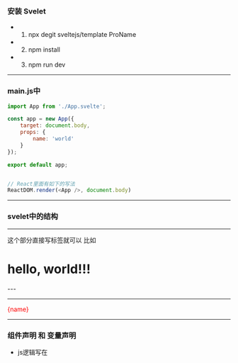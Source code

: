 ### 安装 Svelet
- 1. npx degit sveltejs/template ProName
- 2. npm install
- 3. npm run dev

----------------

### main.js中
```js
import App from './App.svelte';

const app = new App({
	target: document.body,
	props: {
		name: 'world'
	}
});

export default app;


// React里面有如下的写法
ReactDOM.render(<App />, document.body)
```

----------------

### svelet中的结构
<script>
  js逻辑
</script>

---
这个部分直接写标签就可以 比如
<h1>
  hello, world!!!
</h1>
---

<style>
  样式逻辑
</style>

---

<script>
	let name = "sam"
</script>

<main>
	{name}
</main>

<style>
	main {
		color: red;
	}
</style>

----------------

### 组件声明 和 变量声明

- js逻辑写在 <script> 中

- html模板中使用 { 变量 } 的方式来引用变量
- { 表达式 }


> svelet的特点
- 1. 修改变量会导致引用变量的地方直接更新

----------------

### 渲染 html结构
> @html
- {@html 变量} 声明后面的变量是html结构
- 有点类似 v-html 的感觉

```js
<script>
	let name = "<p>sam</p>"
</script>

<main>
	{@html name}
</main>
```

----------------

### $: 表达式

> 使用方式1: 
- 有些像 computed 当计算属性中的引用的属性发生变化的时候 该计算属性也会重新计算

- 每次组件更新后 或 引用的变量更新后 会自动执行 
- $: propname = 后面的逻辑

- 相当于定义了一个计算属性？
- 计算属性前面使用 $: 属性名 的方式定义？

```html
<script>
	import {onMount} from "svelte"
	let num = 10

	// 定义一个计算属性？ 每当num的值改变后 这的逻辑都会执行
	$: showVal = `00: ${num.toString().padStart(2, 0)}`

	// 组件挂载后的声明周期
	onMount(() => {
		setInterval(() => num -= 1, 1000)
	})
</script>

<main>
	{showVal}
</main>
```


> 使用方式2:
- $: 后面的逻辑内 只要有变量发生变化 每次组件更新都会执行 $: 后面的逻辑

- 这么看的话 还有些像 updated() {} 生命周期呢
- 这里理解的前提是 $: 后面的逻辑必须有变量发生变化

```html
<script>
  let text = "sam"
  // 每次界面更新的时候 都会输出 text 这个变量
  $: console.log(text)
</script>

<hr/>
<h3>我是Event组件的内容</h3>
<input type="text" bind:value = {text}>
<p>{text}</p>
<hr/>
```

----------------

### props的传递
> 1. 父组件将数据传递到子组件
- 传递方式和 react的写法一样
```js
<Component countdown={10} />
```

> 2. 子组件使用 export 声明接收父组件传递过来的变量
```js
// 父组件传递props
<Component countdown={10} />

// 子组件声明接收
export let countdown;
```

**注意:**
- 组件在声明属性为props的时候 可以设置默认值
- 如果组件没有收到props的时候 默认值是什么样的
- export let countdown = 10

----------------

### if else if 条件判断
> {#if 条件} ... {#else} ... {/if}
- 我们写在 html 模板的部分
- 结尾使用 {/if} 来关闭

```html
<script>
  // 当 变量变化的时候 html结构也会发生变化
  let loading = true
</script>

{#if loading}
<span>Loading</span>

{#else}
<span>Loaded</span>
{/if}
```

----------------

### { #each 数组 as 变量 [,index] } ... {/each} 遍历
- - 我们写在 html 模板的部分

```html
<script>
	let arr = [1, 2, 3]
</script>

<main>
	{#each arr as item, index}
		<span>{item} - {index}</span><br>
	{/each}
</main>

<!-- 结果 -->
1 - 0
2 - 1
3 - 2
```

----------------

### 事件

> 给html元素绑定事情的方式
> on:事件名
- 在标签属性中使用 on:事件名 的方式 给元素绑定事件
> <h1 on:click={表达式}>

```html
<script>
	// 下面的this 是dom元素
	function handleClick1(e) {
		console.log(this)
	}

  // 下面的this 是undefined
	const handleClick2 = () => {
		console.log(this)
	}
</script>

<main>
	<h1 on:click={handleClick2}>标题</h1>
</main>
```

> 事件的修饰符
- 修饰符可以连着写 | 修饰符1 | 修饰符2
> on:事件名 | 修饰符 = {回调}

- once: 
  - 事件只执行一次

- preventDefault: 
  - 取消默认行为


**注意**:
- once会将事件触发一次后销毁掉 如果像下面这样 我们连续用了once和preventDefault 
- once执行后会将事件销毁掉 导致preventDefault不起作用 
- a连接仍然会发生跳转

```js
<a on:click|once|preventDefault={handleClick}>
```


> 自定义事件
- 跟vue的自定义事件比较像
- 子组件使用 this.$emit派发事件 父组件在子组件的标签中使用on来监听

- svelte中也是差不多
- 1. 引入 
  - import {createEventDispatcher} from "svelte"
  - 调用createEventDispatcher()方法会得到一个 事件发射器
  - let dispath = createEventDispatcher()

- 2. 通过 dispath("事件名", 实参) 的方法发射事件

- 3. 父组件使用 on:事件名 的方式监听
  - 事件的回调里 可以拿到e 我们传递的实参可以通过 e.detail 来接收到

```html
<!-- 子组件 -->
<script>
  // 引入 可以创建自定义事件派发器的函数
  import {onMount, createEventDispatcher} from "svelte"

  // 得到 dispath
  let dispath = createEventDispatcher()

  onMount(() => {
    // 派发事件
    dispath("eventName", {name: "sam"})
  })
</script>

<hr/>
<h3>我是Event组件的内容</h3>
<hr/>


<!-- 父组件 -->
<script>
  // 引入子组件
	import Event from "./Event.svelte"
	let flag = false
</script>

<main>
	<h3>App组件</h3>

	<Event on:eventName = {(e) => {
		flag = true

    <!-- 我们传递的实参在这里 -->
		console.table(e.detail)
	}}/>
	
	{#if flag} 
		<span>结束了</span>
	{/if}
</main>
```

----------------

### await block 
- 用于简化 promise 的语法
- 我们在写前端页面的时候 都会调用api svelte里面有对 await 的封装

> 格式:
- {:then 结果变量}
- {:catch 错误变量}


{#await 变量(请求结果)}

--- 还没有发起请求的阶段 也就是promise处于pending的时候会执行下面的逻辑
<span>Loading...</span>

--- 结果成功回来的阶段 promise.resolve()
{:then res}
<span>{res}</span>

--- 请求出错的阶段    promise.reject()
{:catch err}      
<span>{err}</span>

{/await}


- 需求:
- 下面我们完成一下 根据请求结果 显示不同的内容
```html
<script>
  let api = fetch("http://www.baidu.com").then(res => res.json())
</script>

{#await api}
  <span>Loading...</span>

{:then res}
  <span>{res}</span>

{:catch err}
  <span>{err}</span>

{/await}
```

----------------

### bind 标签属性绑定
- vue中的v-bind
- 比如 
- input更新的时候 同步更新数据
- 当变量发生变化的时候 将数据反映到input上
- 等等

> bind:目标 = {变量}
- <input type="text" bind:value={text}>
- 将input的value值绑定到变量text中

- 这样就是一个双向绑定 变量发生变化 还是 input发生变化都会同步更新

```html
<script>
  let text = "sam"
</script>

<hr/>
<h3>我是Event组件的内容</h3>
<input type="text" bind:value = {text}>
<p>{text}</p>
<hr/>
```

> bind 实现给组件上ref的操作
- 我们通过 bind:this 绑定this到变量中


> bind 还可以绑定dom属性
- 我们通过 bind:dom属性 绑定到一个变量中
```html
<div 
  class="img-wrap" 

  -- 相当于打ref
  bind:this = {div} 

  -- 相当于将该节点的clientWidth属性绑定到变量中
  bind:clientWidth = {width} >

```

> 绑定dom的常用属性
- 1. currentTime
  - 常用于radio标签

- 2. clientWidth
- 3. duration
- 4. muted 等

----------------

### 生命周期
- 生命周期函数同vue3的方式差不多

- import {声明周期函数} from "svelet"

> 初始化:
> beforeUpdate -> onMount -> afterUpdate

> 组件更新
> beforeUpdate -> afterUpdate

> 组件销毁
> onDestroy

> tick


> onMout(cb)
- 该生命周期会在组件挂载后执行
- 该生命周期不会在ssr端执行

```js
import {onMount} from "svelte"

let name = "sam"

onMount(() => {
  setTimeout(() => name = "erin", 3000)
})
```

- 如果我们在 onMount 回调中 return () => {} 一个函数的话
- 该函数会在 组件即将要卸载之前被执行

```js
import {onMount} from "svelte"
let timer
onMount(() => {
  // 一部分逻辑
  timer = setInterval(() => {}, 2000)


  // 当我们在这里 return一个函数的时候 该函数会在 组件即将被销毁的时候执行
  return () => clearInterval(timer)
})
```


> beforeUpdate
- 会在状态(数据)更新后 组件更新之前被执行 会在onMount前执行
- beforeUpdate可以拿到dom更新之前的数据情况
- 但是要在里面加判断 如果节点存在的话 再操作
```js
beforeUpdate(() => {
  if(node) {
    console.log(xx.clientWidth)
  }
})
```

> afterUpdate
- 状态更新后 组件更新后执行
- 这里能拿到dom更新后的数值

- 上面这两个 beforeUpdate afterUpdate 还兼容了vue中的 beforeUpdate 和 updated生命周期的感觉


> onDestroy
- 在组件即将销毁的时候执行

----------------

### Store
- Store跟vue里面的一样 用于统一的状态管理 redux
- 比如数据经常要更新可能会跨组件使用 不想掺杂太多的业务逻辑在组件中

> store API
- writable  readable  derived


> let 对象 = writable(状态)
- 作用:
- 1. 初始化store 创建状态数据
- 2. 返回的对象 有可读可写的操作store的方法

- writable用于在外部操作store中的数值
- 可读可写

- 1. 引入:
- import {writable} from "svelte/store"

- writable(状态)
- 用于初始化store中的状态 会返回一个操作这个状态的对象
```js
// 我们在store中初始化一个 数据 会返回操作这个数据的对象 可以通过该对象来调用方法操作数据
let num = writable(10)
```

- writable(状态) 返回的对象里面有3个方法
- update
- set
- subscribe
- 这3个方法都是通过 writable(状态) 返回的对象 来调用

```js
import {writable} from "svelte/store"
let countdown = writable(10)

// 我们输出 countdown 对象来看下 我们的数据呢？
console.log(countdown)

// 结果如下
set: ƒ (new_value)
subscribe: ƒ subscribe(run, invalidate = noop)
update: ƒ update(fn)
```


> 获取 store 中定义的状态
> 方式1:
- 在writable(状态)返回的对象前面使用$
```html
<script>
  import {writable} from "svelte/store"

  // 我们在store中初始化了一个countdown 里面装的10
  let countdown = writable(10)
</script>

<hr/>
<h3>我是Event组件的内容</h3>

<!-- 这里使用 $变量 的方式获取store中的数据 -->
<h3>{$countdown}</h3>
<hr/>
```


> 方式2:
- 通过 get 拿到store内的值
- 引入
- import {writable, get} from "svelte/store"
```js
import {writable, get} from "svelte/store"
let countdown = writable(10)

const val = get(countdown)
```


> 方式3:
- 通过 对象.subscribe( val => { })
- val 就是store中的数据

```js
import {writable} from "svelte/store"
let countdown = writable(10)

// 定义一个变量用于接收store中数据
let currentVal
  
countdown.subscribe(val => {
  console.log(val)
    // 10

  currentVal = val
})
```


> 对象.subscribe(val => {})
- 该方法用于操作store中的数据
- 该方法会返回一个取消订阅的对象 在合适的时候 取消订阅
```js
import {onMount, onDestroy} from "svelte"
import {writable} from "svelte/store"
const countdown = writable(0)
let currentValue

onMount(() => {
  // 得到unsubscribe对象
  const unsubscribe = 
    countdown.subscribe(val => currentValue = val)

  // 在组件销毁之前取消订阅
  return () => unsubscribe()
})

<span>{currentValue}</span>
```


> 对象.update((currentValue) => {})
- 用于修改 加工store中的数据
- 传入一个回调 回调中能拿到store中现有的数据 然后return一个结果出来

```js
import {writable} from "svelte/store"
const countdown = writable(10)

// update
countdown.update(currentValue => {
  // 这里我们可以对currentValue进行操作后 return一个新的数据出去

  // return一个新的数据
  return 9
})
```


> 对象.set(数据)
- 用于不直接操作 直接设置store中的数据
- 当我们不需要拿到store中以前的值的时候 我们直接可以使用set方法

```js
import {writable} from "svelte/store"
const countdown = writable(10)

countdown.set(9)
```

---

> let 对象 = readable(状态)
- 通过readable(状态)方式初始化的store 只能通过对象来读取store中的数据

- 作用:
- 1. 初始化store 创建状态数据
- 2. 返回的对象 有可读的方法

- 1. 引入:
- import {readable} from "svelte/store"

```js
import {writable, readable} from "svelte/store"
let countdown = readable(10)
console.log(countdown)

// 结果:
subscribe: ƒ subscribe(run, invalidate = noop)
```

- 我们发现里面只有 subscribe 那是不是说我们只能通过subscribe()方法来读取store中的数据

---

> let 新对象 = derived()
- 它可以接收一个或多个store整合后回传一个新的
- 也就是加工多个store 或者说 加工多份存在store中的数据的

- 返回的也就是一个 新的store对象

- 1. 引入
- import {derived} from "svelte/store"

- 2. 使用方式
> derived(参数1, 参数2, 参数3)

- 参数1:
- 数组格式: 用于盛放多份store数据
- store格式: 一份store数据的时候使用

- 参数2:
- 回调
- 如果是一份store数据就直接传入
- 如果是多份store数据就是一个数组

- 回调中的参数
- ([多份store数据, 多份store数据], set) => { }
  - 参数1:
  - 我们传入derived中的多份数据 使用 [ ] 的解构方式
  - 这里我们得到的就是真实的数据

  - 参数2:
  - set方法
  - set(数据) 

- 参数3:
- 初始值
- derived()如果没有传递初始值的话 最开始就是undefined


```html
<script>
  import {writable, readable, derived} from "svelte/store"

  // 创建两份store数据
  const list = readable(["sam", "erin", "nn"])
  const ids = writable([1, 2])

  // 我只想要通过ids选择到的数据
  let selectedList = derived([list, ids], ([list, ids], set) => {

    // 回调中使用set()方法 里面过滤后的数据返回出去
    set(list.filter((item, index) => ids.includes(index)))
  }, "初始值")
  console.log(selectedList)
</script>

<hr/>
<h3>我是Event组件的内容</h3>
<h3>{$selectedList}</h3>    -- erin nn
<hr/>
```


> 不同文件之间的store的使用
- 1. A文件 export ...
- 2. B文件 import { ... } from "A文件"

- 示例:
```js
import {writable, derived} from "svelte/store"

export const countdown = writable(0)
export const setCountdown = (value) => countdown.set(value)

export const countdownTimer = derived(countdown, (value, set) => {
  let timer;

  timer = setInterval(() => {
    value -= 1
    set(value)

    if(value <=0 ) clearInterval(timer)
  }, 1000)


  // 当没有人订阅的时候关闭定时器
  return () => {
    clearInterval(timer)
  }
})
```

----------------

### Context
- Context中的值不是响应式的
- Context也是用来存共享数据的 但是它不是响应式的
- Context只在组件内的组件树之间共享数据

- 使用场景
- 数据几乎不会变动
- 跨组件沟通的时候

- 与store的不同之处
- 1. 没有 reactive 效果 
- 2. 需要在 Svelte 组件中使用才有效果
- 3. 只会作用在 Svelte 的组件树中
- 4. Svelte会去寻找离组件举例最近的context

- 使用方式:

- 1. 引入
- import {setContext} from "svelte"
- import {getContext} from "svelte"

- 2. 设置 context 的组件
> setContext(参数1, 参数2)
- 参数1:
- key

- 参数2:
- value

```html
<script>
  import {setContext} from "svelte"

  const user = setContext("user", {
    name: "sam",
    age: 20
  })
</script>

<!-- 子组件 --> 
<Profile />
```

- 3. 获取 context 的组件
> getContext(key)
- 参数:
- key

```html
<script>
  import {getContext} from "svelte"
  const user = getContext("user")
</script>

<p>{user.name + user.age}</p>
```

----------------

### motion
- 创造互动的方式 包含了 spring tween


> tweened
- 使用方式和上面的store差不多

- 使用方式:
- 引入:
- import {tweened} from "svelte/motion"

> let 对象 = tweened(初始值, 配置项)
- 两个数值之间的transition 有点定时器的感觉

- 参数1:
- 初始值

- 参数2:
- {
  duration: 3000;   -- 毫秒数
  easing: 
}

> 取值的方式 {$对象}


> 对象.set()
- 修改初始值的吧

> 对象.update((old) => {})
- 回调中能拿到旧的值
- 需要return一个新的值


> 对象.subscribe(val => {})


```html
<script>
  import {tweened} from "svelte/motion"
  const value = tweened(10, {duration: 3000})
  // value.set(20)
  value.update(old => old + 10)
</script>

<hr/>
<h3>我是Event组件的内容</h3>
<h3>{$value}</h3>
<hr/>
```


```html
<script>
  import {tweened} from "svelte/motion"
  import {onMount} from "svelte"
  let name = "sam"

  // 刚开始组件被定义的时候 设置为1990年
  let year = tweened(1990, {
    duration: 3000
  })

  // 当组件被挂载后 设置为2020年 效果是从1990年慢慢过渡到2020年
  onMount(() => {
    setTimeout(() => year.set(2020), 2000)
  })

</script>

<hr/>
<h3>我是Event组件的内容</h3>
<h3>{$year}</h3>

<!-- 还可以这么写 -->
{Math.floor($year)}
<hr/>
```


> spring
- 让物件动画变得更加的生动 如果我们想做一些更细腻的ui上的互动的话 spring可以帮助我们很有效的做到这些
- 使用方法也跟store差不多

- 1. 引入
- import {spring} from "svelte/motion"

- 2. 使用方式:
> let 对象 = spring(参数1, 参数2)
- 参数1：
- 数据

- 参数2:
- 配置对象
- stiffness: 刚性
- damping: 摩擦系数


> 对象.set()
> 对象.subscribe(val => {})
> 对象.update((old) => {})

- 需求:
- 实现图片跟随鼠标移动的效果
```html
<script>
  import {onMount} from "svelte"

  // 图片的引入方式 在img src={imgUrl}
  let imgUrl = "https://images.unsplash.com/photo-1497515114629-f71d768fd07c?ixlib=rb-1.2.1&auto&ramt&fit=crop&w=1962&q=80"

  let x
  let y
  let imgNode

  function handleMouse(e) {
    x = e.clientX - imgNode.width / 2
    y = e.clientY - imgNode.height / 2

    imgNode.style.left = $position.x + "px"
    imgNode.style.top = $position.y + "px"
  }
</script>

<hr/>
<h3>我是Event组件的内容</h3>
<img 
  src="{imgUrl}" 

  -- 这里利用了 ref 获取了元素的节点
  bind:this = {imgNode}
  alt="" 
  on:mousemove={handleMouse}
/>
<hr/>

<style>
  img {
    position: absolute;
    width: 150px;
    height: auto;
  }
</style>
```

- 需求:
- 实现图片跟随鼠标移动的效果 移动的过程中有一个柔和的特效
```html
<script>
  import {spring} from "svelte/motion"
  import {onMount} from "svelte"

  let imgUrl = "https://images.unsplash.com/photo-1497515114629-f71d768fd07c?ixlib=rb-1.2.1&auto&ramt&fit=crop&w=1962&q=80"

  // 使用方式 和 store 差不多
  let position = spring({
    x: 0,
    y: 0
  }, {
    stiffness: 0.1,
    damping: 0.5
  })


  let x
  let y
  let imgNode

  function handleMouse(e) {

    // 设置值的时候 调用的set方法
    position.set({
      x: e.clientX - imgNode.width / 2,
      y: e.clientY - imgNode.height / 2
    })

    imgNode.style.left = $position.x + "px"
    imgNode.style.top = $position.y + "px"
  }
</script>

<hr/>
<h3>我是Event组件的内容</h3>
<img 
  src="{imgUrl}" 
  bind:this = {imgNode}
  alt="" 
  on:mousemove={handleMouse}
/>
<hr/>

<style>
  img {
    position: absolute;
    width: 150px;
    height: auto;
  }
</style>
```

----------------

### transtion
- 要点:
- 1. 元素的进场出场不会在第一次被挂载的时候触发
- 解决方式:
- 利用setTimeout 延迟定制200之类的

- 2. :前后不要有空格

- 应用场景:
- 1. UI中的转场效果
- 2. modal开启 和 关闭
- 3. 渐入 渐出
- 4. 放大 缩小
- 5. 平移

- svelte内建transtion:
- 1. fade   渐入渐出
- 2. blur   模糊
- 3. fly    飞入飞出
- 4. slide  平滑移动
- 5. scale  放大
- 6. draw   通常会跟svg搭配使用

- 引入:
- import {fade} from "svelte/transition"


- 基本格式:
```html
{#if 条件}
  <div transition: fade>
    i am transition
  </div>
{/if}
```

- 进场:
  - 组件挂载的时候 属于进场

- 出场:
  - 组件被销毁的时候 属于出场

> 标签属性 transition
  在进场和出厂的时候 执行该动画

```html
<div transition:fade>
  i am transition
</div>
```


> 标签属性 in: 
> 标签属性 out: 
- 通过 in 和 out 指定进场 出场的动画

```html
<div in:fade out:fly={{x:0, y:100}}>
  i am transition
</div>
```

> fly
- 要配置x y的位置


> 配置项:
- 1. delay: 延迟多久后开始执行
- 2. duration: 持续多久


> 缓动函数
- 1. 引入
- import {cubicOut} from "svelte/easing"

- 引入的欢动函数可以加在一些配置里 哪里有easing 加哪里吧

```html
<h1 in:fade out:fly={{x:0, y:100, easing: cubicOut}}>
```


> 自定义 过渡动画
- 标签属性中还是用 transition:函数名 的方式指定元素的过渡动画是谁


- 1. 自定义过渡函数 函数名会使用在标签属性中
- 2. 函数名={{配置对象}} 这个配置对象会传递到 自定义函数中 会在自定义函数第二个参数的位置出现

```html
<h1 transition:rotate={{range:180}}>
  Title
</h1>
```

- 3. 自定义函数
```js
function rotate(node, config) {

}
```
- 参数1:
- 元素节点

- 参数2: 
- 通过标签属性的 transition:rotate={{这传递进来的}}

- 返回值:
- 自定义函数的最后要return一个对象 对象中svelte希望传递出几个属性

- duration: number
- 动画的持续时间

- delay: number
- 动画的延迟时间

- easing
- 指定缓动动画 可以从 svelte/easing 中引入

- css
- 函数 返回css样式 函数中能得到 形参t 从0-1
- 0: 代表动画尚未开始
- 1: 代表动画已经结束
- 示例：
- css: t => `css样式`

- tick:
- 自己看网站总结吧


- 示例：
```html
<script>
	import {cubicOut} from "svelte/easing"

	let flag = false
	// 参数1 是节点 参数2 是空的对象 这个是配置对象要通过标签属性中的rotate={{传递进来}}
	function rotate(node, config) {

		const duration = 1000

		return {
			duration,
			easing: cubicOut,
			// 当动画结束后滚到180度
			css: t => `
				transform: rotate(${config.range * t}deg)
			`
		}

	}

	setTimeout(() => {
		flag = true
	}, 1000)

</script>

<main>
{#if flag}
	<h1 transition:rotate={{range:180}}>
		Title
	</h1>
{/if}
</main>


<style>
	main {
		color: orange;
		font-size: 20px;
	}
</style>
```

----------------

### animate

----------------

### slot class

> class
- 帮元素加上className 方便将变量和classname绑定
- 也就是vue中的 :class="{对象的语法}"

- 放条件为true的时候 才将className添加上去 false的时候会移除className

> 使用方式:
- 标签属性中
- class:样式名={变量名}

- 技巧:
- 如果 样式名 和 变量名 一致的时候 可以直接写 (但是不管用)
- class:active
```html
<button
  on:click={() => acitve = !acitve}
  class:active
>click me</button>
```

- 示例:
```html
<script>
	let flag = false
</script>

<main>
	<button
		on:click={() => flag = !flag}
		class:active = {flag}
	>click me</button>
</main>


<style>
	button {
		padding: 10px;
		border: 1px solid black;
		border-radius: 5px;
	}

	.active {
		background-color: orange;
	}
</style>
```


> slot
- 可以通过slot 将自定义组件传入子组件中
- 跟vue里面的slot的使用方式一样的


> 默认插槽
- 子组件:
- 使用 slot 挖坑
```html
<div>
  <slot>
    <p>这里可以写默认值</p>
  </slot>
</div>
```


- 父组件:
- 往子组件的标签体中 传入内容 会展示在 子组件的坑里面
```html
<Card>
  <p>我是父组件往子组件里面传递的内容</p>
</Card>
```

> 具名插槽
- 子组件:
<slot name="left">
  <p>这里可以写默认值</p>
</slot>

- 父组件:
<Card>
  <p slot="left">我是父组件往子组件里面传递的内容</p>
</Card>


> 作用域插槽
- 数据在子组件中 将数据传递给父组件

- 子组件:
- 子组件在slot标签内容使用 标签属性的方式传递数据
```html
<slot name="left" title="...看更多">
  <p>这里可以写默认值</p>
</slot>
```

- 父组件
- 使用 let:子组件传递过来的属性名 的方式接收
- 同时定义变量 将接收的数据保存在变量中

```html
<script>
  let data;
</script>

<Card>
  <p slot="left" let:title={data}>
    {data}
  </p>
</Card>
```

----------------

### 内建标签 和 ssr

> 内建标签

> <svelte:self />
- 递归组件
- <svelte:self /> 代表当前的组件 因为是递归 所以要确保不要进入死循环
```html
<script>
	// 声明props count 默认值为3
	export let count = 3
</script>

<main>
{#if count > 0}
	<p>countdown ... {count}</p>

  -- 给组件传递prop 每次-1 算是一个退出条件吧
	<svelte:self count={count - 1}/>
{/if}
</main>
```

> <svelte:window />
- 可对window对象做操作
- 比如:
- 我们可以将window身上的属性 取出来保存在变量中

```html
<script>
	let scrollY
  let innerWidth
</script>

<svelte:window 
  on:mousedown
  on:scroll
  on:resize
  bind:scrollY={scrollY}
  bind:innerWidth={innerWidth}
/>
```

> <svelte:body />
- 可对body对象做操作

> <svelte:head />
- 可对head做操作
- 可以在标签体中 给组件定制自己的head内容

- 当组件挂载的时候 填入head

```html
<svelte:head>
  <title>my title</title>
  <meta property="og：image" content="..." />
</svelte:head>
```

> <svelte:component />
- 可以动态引入 svelte组件

> <svelte:options />
- 可针对组件分别指定编译器选项
```html
-- 
<svelte:options immutable={true}/>

- 将组件起个别名? <my-app> 我们可以通过这个在html模板里面调用组件
- 使用这个功能需要该config.js文件
- 在plugins - svelte - 里面添加 customElement: true
<svelte:options tag="my-app"/>
```

- 优势:
- 1. 不需要担心ssr的问题
- 2. svelte会在正确的时间点处理事件的监听器 不需要另写监听器修改变量


> ssr
- 1. require("svelte/register")
```js
require("svelte/register")
const express = require("express")
const myApp = express()
const App = require("./App.svelte").default
const {html, css, head} = App.render({ 

})

myApp.get("*", (req, res) => {
  res.send(`
    <style>
      ${css.code}
    </style>

    <html>
      ${html}
    </html>
  `)
})

myApp.listen(3333)
```

----------------